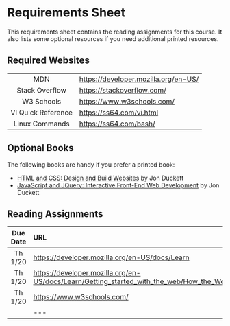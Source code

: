 # Requirements Sheet

This requirements sheet contains the reading assignments for this course. It also lists some optional resources if you need additional printed resources.

## Required Websites

|                    |                                        |
| :----------------: | :------------------------------------- |
|        MDN         | <https://developer.mozilla.org/en-US/> |
|   Stack Overflow   | <https://stackoverflow.com/>           |
|     W3 Schools     | <https://www.w3schools.com/>           |
| VI Quick Reference | <https://ss64.com/vi.html>             |
|   Linux Commands   | <https://ss64.com/bash/>               |

## Optional Books

The following books are handy if you prefer a printed book:

- [HTML and CSS: Design and Build Websites](https://www.amazon.com/HTML-CSS-Design-Build-Websites/dp/1118008189) by Jon Duckett
- [JavaScript and JQuery: Interactive Front-End Web Development](https://www.amazon.com/JavaScript-JQuery-Interactive-Front-End-Development/dp/1118531647) by Jon Duckett

## Reading Assignments

| Due Date | URL                                                                                             |
| :------: | :---------------------------------------------------------------------------------------------- |
| Th 1/20  | <https://developer.mozilla.org/en-US/docs/Learn>                                                |
| Th 1/20  | <https://developer.mozilla.org/en-US/docs/Learn/Getting_started_with_the_web/How_the_Web_works> |
| Th 1/20  | <https://www.w3schools.com/>                                                                    |
|          | ---                                                                                             |
